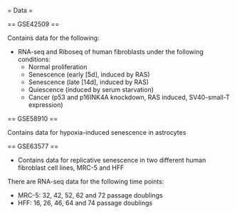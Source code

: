 = Data =

== GSE42509 ==

Contains data for the following:

- RNA-seq and Riboseq of human fibroblasts under the following conditions:
    - Normal proliferation
    - Senescence (early [5d], induced by RAS)
    - Senescence (late [14d], induced by RAS)
    - Quiescence (induced by serum starvation)
    - Cancer (p53 and p16INK4A knockdown, RAS induced, SV40-small-T expression)


== GSE58910 ==

Contains data for hypoxia-induced senescence in astrocytes


== GSE63577 ==

- Contains data for replicative senescence in two different human fibroblast cell lines, MRC-5 and HFF

There are RNA-seq data for the following time points:

- MRC-5: 32, 42, 52, 62 and 72 passage doublings
- HFF: 16, 26, 46, 64 and 74 passage doublings
